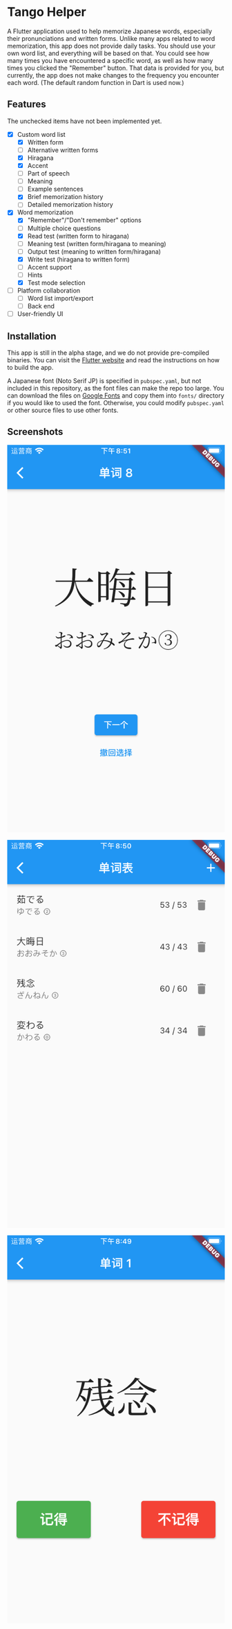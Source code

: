 # Tango Helper

A Flutter application used to help memorize Japanese words, especially their pronunciations and written forms. Unlike many apps related to word memorization, this app does not provide daily tasks. You should use your own word list, and everything will be based on that. You could see how many times you have encountered a specific word, as well as how many times you clicked the "Remember" button. That data is provided for you, but currently, the app does not make changes to the frequency you encounter each word. (The default random function in Dart is used now.)

## Features

The unchecked items have not been implemented yet.

- [x] Custom word list
  - [x] Written form
  - [ ] Alternative written forms
  - [x] Hiragana
  - [x] Accent
  - [ ] Part of speech
  - [ ] Meaning
  - [ ] Example sentences
  - [x] Brief memorization history
  - [ ] Detailed memorization history
- [x] Word memorization
  - [x] "Remember"/"Don't remember" options
  - [ ] Multiple choice questions
  - [x] Read test (written form to hiragana)
  - [ ] Meaning test (written form/hiragana to meaning)
  - [ ] Output test (meaning to written form/hiragana)
  - [x] Write test (hiragana to written form)
  - [ ] Accent support
  - [ ] Hints
  - [x] Test mode selection
- [ ] Platform collaboration
  - [ ] Word list import/export
  - [ ] Back end
- [ ] User-friendly UI

## Installation

This app is still in the alpha stage, and we do not provide pre-compiled binaries. You can visit the [Flutter website](https://flutter.dev) and read the instructions on how to build the app.

A Japanese font (Noto Serif JP) is specified in `pubspec.yaml`, but not included in this repository, as the font files can make the repo too large. You can download the files on [Google Fonts](https://fonts.google.com) and copy them into `fonts/` directory if you would like to used the font. Otherwise, you could modify `pubspec.yaml` or other source files to use other fonts.

## Screenshots

![Simulator Screen Shot - iPhone 8 - 2021-02-03 at 20.49.05](./README.assets/1.png)

![Simulator Screen Shot - iPhone 8 - 2021-02-03 at 20.51.07](./README.assets/2.png)

![Simulator Screen Shot - iPhone 8 - 2021-02-03 at 20.50.44](./README.assets/3.png)

